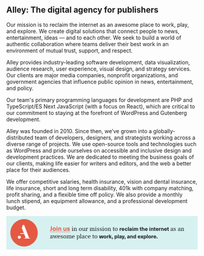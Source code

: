## Alley: The digital agency for publishers

Our mission is to reclaim the internet as an awesome place to work, play, and explore. We create digital solutions that connect people to news, entertainment, ideas — and to each other. We seek to build a world of authentic collaboration where teams deliver their best work in an environment of mutual trust, support, and respect.

Alley provides industry-leading software development, data visualization, audience research, user experience, visual design, and strategy services. Our clients are major media companies, nonprofit organizations, and government agencies that influence public opinion in news, entertainment, and policy.

Our team's primary programming languages for development are PHP and TypeScript/ES Next JavaScript (with a focus on React), which are critical to our commitment to staying at the forefront of WordPress and Gutenberg development.

Alley was founded in 2010. Since then, we’ve grown into a globally-distributed team of developers, designers, and strategists working across a diverse range of projects. We use open-source tools and technologies such as WordPress and pride ourselves on accessible and inclusive design and development practices. We are dedicated to meeting the business goals of our clients, making life easier for writers and editors, and the web a better place for their audiences.

We offer competitive salaries, health insurance, vision and dental insurance, life insurance, short and long term disability, 401k with company matching, profit sharing, and a flexible time off policy. We also provide a monthly lunch stipend, an equipment allowance, and a professional development budget.

[![Alley: Join us in our mission to reclaim the internet as an awesome place to work, play, and explore](./bumper.png)](https://www.alley.com/)